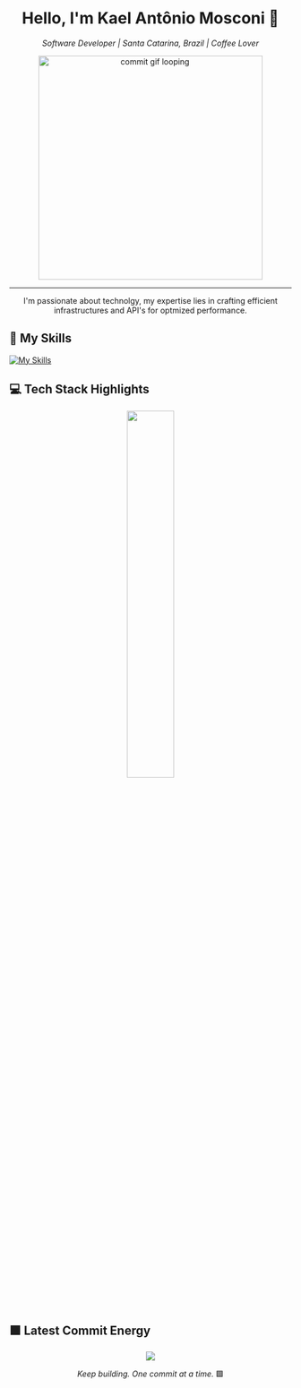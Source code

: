 <h1 align="center">Hello, I'm Kael Antônio Mosconi 👋</h1>

<p align="center">
  <em>Software Developer | Santa Catarina, Brazil | Coffee Lover</em>
</p>

<p align="center">
  <img src="https://i.pinimg.com/originals/20/19/59/201959d765b40078c16e0d3eb9c360d8.gif" width="400px" alt="commit gif looping" />
</p>

---

<p align="center">
I'm passionate about technolgy, my expertise lies in crafting efficient infrastructures and API's for optmized performance.
</p>


## 🧠 My Skills

[![My Skills](https://skillicons.dev/icons?i=vscode,nodejs,java,js,html,css,discord,bots,sqlite)](https://skillicons.dev)

## 💻 Tech Stack Highlights

<p align="center">
  <img width="41%" src="https://github-readme-stats.vercel.app/api/top-langs/?username=kaelmosczx&layout=compact&hide_border=true&title_color=00ff99&text_color=ffffff&bg_color=0d1117" />
</p>

## 🟩 Latest Commit Energy

<p align="center">
<img src="https://github-readme-stats.vercel.app/api?username=kaelmosczx&show_icons=true&theme=github_dark&hide_border=true&title_color=00ff99&icon_color=00ff99&text_color=ffffff" />
</p>

<p align="center">
  <em>Keep building. One commit at a time.</em> 🟩
</p>
